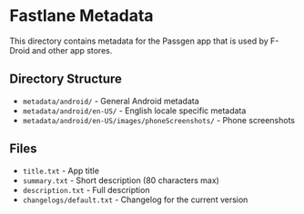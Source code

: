 # Fastlane Metadata

This directory contains metadata for the Passgen app that is used by F-Droid and other app stores.

## Directory Structure

- `metadata/android/` - General Android metadata
- `metadata/android/en-US/` - English locale specific metadata
- `metadata/android/en-US/images/phoneScreenshots/` - Phone screenshots

## Files

- `title.txt` - App title
- `summary.txt` - Short description (80 characters max)
- `description.txt` - Full description
- `changelogs/default.txt` - Changelog for the current version